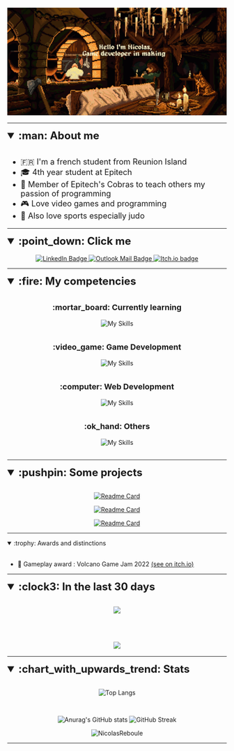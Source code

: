 <div align="center"> 

![MasterHead](./Banner.gif)
</div>

---
 
<details open>
<summary style="font-weight: bold; font-size: x-large;"> :man: About me </summary>
<br>
<div style="font-size: large">

- :fr: I'm a french student from Reunion Island 
- :mortar_board: 4th year student at Epitech
- :snake: Member of Epitech's Cobras to teach others my passion of programming
- :video_game: Love video games and programming
- :runner: Also love sports especially judo
 
</div>
</details>

---

<details open>
<summary style="font-weight: bold; font-size: x-large"> :point_down: Click me </summary>
<br>
  <div align="center">
    <a href="https://www.linkedin.com/in/nicolas-reboule/">
      <img style="height:50px;" src="https://img.shields.io/badge/LinkedIn-blue?style=for-the-badge&logo=linkedin&logoColor=white" alt="LinkedIn Badge"/>
    </a>
    <a href="mailto: nicolas.reboule@epitech.eu">
      <img style="height:50px;" src="https://img.shields.io/badge/Mail-0078D4?style=for-the-badge&logo=microsoft-outlook&logoColor=white" alt="Outlook Mail Badge"/>
    </a>
        <a href="https://reboulenicolas.itch.io/">
        <img style="height:50px;" src="https://img.shields.io/badge/Itch.io-FA5C5C?style=for-the-badge&logo=itchdotio&logoColor=white" alt="Itch.io badge">
    </a>
    
  </div>
</details>

---

<details open>
<summary style="font-weight: bold; font-size: x-large"> :fire: My competencies </summary>
<br>


<div align="center">
 
<p  style="font-weight: bold; font-size: large"> :mortar_board: Currently learning </p>
 
![My Skills](https://skillicons.dev/icons?i=unity,unreal,rust)
<br>
<br>

<p  style="font-weight: bold; font-size: large"> :video_game: Game Development </p>

![My Skills](https://skillicons.dev/icons?i=c,cpp,godot)
<br>
<br>


<p  style="font-weight: bold; font-size: large"> :computer: Web Development </p>

![My Skills](https://skillicons.dev/icons?i=html,css,js,ts,angular,nodejs,mongo)
<br>
<br>

<p  style="font-weight: bold; font-size: large"> :ok_hand: Others </p>

![My Skills](https://skillicons.dev/icons?i=git,haskell,blender,python,cmake)
<br>
<br>
</div>

</details>

---

<details open>
<summary style="font-weight: bold; font-size: x-large"> :pushpin: Some projects </summary>
<br>

<div align="center">

[![Readme Card](https://github-readme-stats.vercel.app/api/pin/?username=NicolasReboule&repo=IndieStudio)](https://github.com/NicolasReboule/IndieStudio)
 
[![Readme Card](https://github-readme-stats.vercel.app/api/pin/?username=NicolasReboule&repo=Arcade)](https://github.com/NicolasReboule/Arcade)
 
[![Readme Card](https://github-readme-stats.vercel.app/api/pin/?username=NicolasReboule&repo=Experimentation-RustInvaders)](https://github.com/NicolasReboule/Experimentation-RustInvaders)

</div>
</details>

---

<details open>
 <summary> :trophy: Awards and distinctions </summary>
 <br>
 
  - 🏅 Gameplay award : Volcano Game Jam 2022 [(see on itch.io)](https://reboulenicolas.itch.io/sans-nom-le-chevalier)
 
 </details>

---

<details open>
<summary style="font-weight: bold; font-size: x-large"> :clock3: In the last 30 days </summary>
<br>

<div align="center">

<img src="https://wakatime.com/share/@f5f906a3-b625-41a0-947a-0008505fcba1/0ec63dc3-9f26-42e0-98b9-7cafe9252654.svg" /></a>

<br>
<br>

<img src="https://wakatime.com/share/@f5f906a3-b625-41a0-947a-0008505fcba1/e4f078b6-9df0-464b-a142-d86930f0b0e2.svg" /></a>

</div>
</details>

---

<details open>
<summary style="font-weight: bold; font-size: x-large"> :chart_with_upwards_trend: Stats </summary>
<br>

<div align="center">
 
![Top Langs](https://github-readme-stats.vercel.app/api/top-langs/?username=NicolasReboule&theme=dark&langs_count=5)

<br>

![Anurag's GitHub stats](https://github-readme-stats.vercel.app/api?username=NicolasReboule&show_icons=true&count_private=true&theme=dark)
![GitHub Streak](https://streak-stats.demolab.com/?user=NicolasReboule&theme=dark)
<div>

<img style="height:300px" src="https://github-profile-trophy.vercel.app/?username=NicolasReboule&theme=onestar&no-frame=true" alt="NicolasReboule" />

</details>

---
